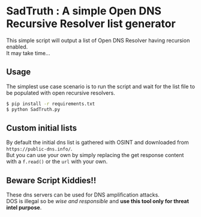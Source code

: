 # SadTruth : A simple Open DNS Recursive Resolver list generator
This simple script will output a list of Open DNS Resolver having recursion enabled.  
It may take time...

## Usage  
The simplest use case scenario is to run the script and wait for the list file to be populated with open recursive resolvers.
```bash
$ pip install -r requirements.txt
$ python SadTruth.py
```

## Custom initial lists
By default the initial dns list is gathered with OSINT and downloaded from `https://public-dns.info/`.  
But you can use your own by simply replacing the get response content with a `f.read()` or the `url` with your own.  

## Beware Script Kiddies!!
These dns servers can be used for DNS amplification attacks.  
DOS is illegal so be *wise and responsible* and **use this tool only for threat intel purpose**. 
